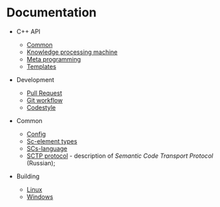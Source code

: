 # Documentation
- C++ API
    * [Common](cpp/common.md)
    * [Knowledge processing machine](cpp/kpm.md)
    * [Meta programming](cpp/cpp-meta.md)
    * [Templates](cpp/templates.md)

- Development
    * [Pull Request](dev/pr.md)
    * [Git workflow](dev/git-workflow.md)
    * [Codestyle](dev/codestyle.md)

- Common
    * [Config](other/config.md)
    * [Sc-element types](cpp/el_types.md)
    * [SCs-language](other/scs.md)
    * [SCTP protocol](net/sctp.md) - description of *Semantic Code Transport Protocol* (Russian);

- Building
    * [Linux](build/linux-build.md)
    * [Windows](build/windows-build.md)
